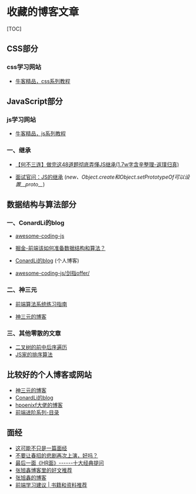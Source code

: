 # 收藏的博客文章

[TOC]

## CSS部分

### css学习网站

- [牛客精品，css系列教程](https://www.nowcoder.com/tutorial/10008/65f51fce70b149fda820e21b8f3183d4)

## JavaScript部分

### js学习网站

- [牛客精品，js系列教程](https://www.nowcoder.com/tutorial/10009/93ea8bfac75844888a914d1b8741b791)

### 一、继承

- [【何不三连】做完这48道题彻底弄懂JS继承(1.7w字含辛整理-返璞归真)](https://juejin.im/post/5e75e22951882549027687f9#heading-41)

- [面试官问：JS的继承](https://juejin.im/post/5c433e216fb9a049c15f841b#heading-3)
(*new、Object.create和Object.setPrototypeOf可以设置__proto__*)

## 数据结构与算法部分

### 一、ConardLi的blog

- [awesome-coding-js](http://www.conardli.top/docs/dataStructure/#%E9%93%BE%E8%A1%A8)

- [掘金-前端该如何准备数据结构和算法？](https://juejin.im/post/5d5b307b5188253da24d3cd1#heading-17)

- [ConardLi的blog](http://www.conardli.top/blog/article/)
(个人博客)

- [awesome-coding-js/剑指offer/](https://github.com/ConardLi/awesome-coding-js/tree/master/%E5%89%91%E6%8C%87offer)

### 二、神三元

- [前端算法系统练习指南](http://47.98.159.95/leetcode-js/nav/#%E9%80%82%E7%94%A8%E4%BA%BA%E7%BE%A4)

- [神三元的博客](http://47.98.159.95/my_blog/nav/#html%E9%83%A8%E5%88%86)

### 三、其他零散的文章

- [二叉树的前中后序遍历](https://www.cnblogs.com/zmc940317/articles/10925497.html)
- [JS家的排序算法](https://www.jianshu.com/p/1b4068ccd505)

## 比较好的个人博客或网站

- [神三元的博客](http://47.98.159.95/my_blog/nav/#html%E9%83%A8%E5%88%86)
- [ConardLi的blog](http://www.conardli.top/blog/article/)
- [hpoenixf大佬的博客](http://hpoenixf.com/archives/)
- [前端进阶系列-目录](http://hpoenixf.com/%E5%89%8D%E7%AB%AF%E8%BF%9B%E9%98%B6%E7%B3%BB%E5%88%97-%E7%9B%AE%E5%BD%95.html)

## 面经

- [这可能不只是一篇面经](https://www.nowcoder.com/discuss/29890?type=2&order=0&pos=16&page=7)
- [不要让春招的悲剧再次上演，好吗？](https://www.nowcoder.com/discuss/204872)
- [最后一面《HR面》------十大经典提问](https://www.cnblogs.com/syfwhu/p/4431143.html#)
- [张旭鑫博客里的好文推荐](https://www.zhangxinxu.com/php/myRecomm.php?&paged=0)
- [张旭鑫的博客](https://www.zhangxinxu.com/)
- [前端学习建议 | 书籍和资料推荐](https://zhuanlan.zhihu.com/p/37625259)